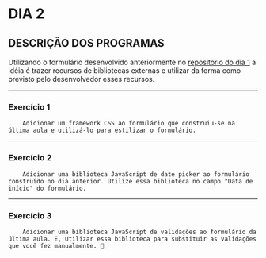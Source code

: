 # DIA 2

## DESCRIÇÃO DOS PROGRAMAS

Utilizando o formulário desenvolvido anteriormente no [repositorio do dia 1](https://github.com/celsodevelop/trybe-exercises/tree/main/fundamentals/bloco_6/dia_1) a idéia é trazer recursos de bibliotecas externas e utilizar da forma como previsto pelo desenvolvedor esses recursos.
<br>
<hr>

### Exercício 1

        Adicionar um framework CSS ao formulário que construiu-se na última aula e utilizá-lo para estilizar o formulário.
<hr>

### Exercício 2

        Adicionar uma biblioteca JavaScript de date picker ao formulário construído no dia anterior. Utilize essa biblioteca no campo "Data de início" do formulário.
<hr>

### Exercício 3

        Adicionar uma biblioteca JavaScript de validações ao formulário da última aula. E, Utilizar essa biblioteca para substituir as validações que você fez manualmente. 🚀

